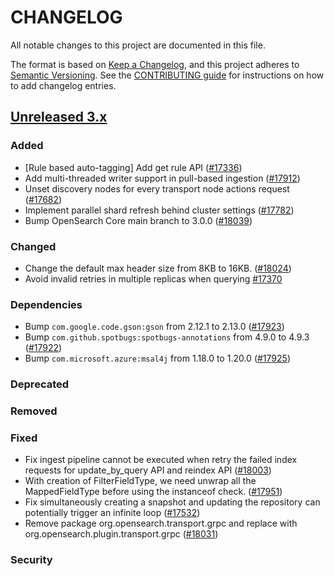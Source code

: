 # CHANGELOG
All notable changes to this project are documented in this file.

The format is based on [Keep a Changelog](https://keepachangelog.com/en/1.0.0/), and this project adheres to [Semantic Versioning](https://semver.org/spec/v2.0.0.html). See the [CONTRIBUTING guide](./CONTRIBUTING.md#Changelog) for instructions on how to add changelog entries.

## [Unreleased 3.x]
### Added
- [Rule based auto-tagging] Add get rule API ([#17336](https://github.com/opensearch-project/OpenSearch/pull/17336))
- Add multi-threaded writer support in pull-based ingestion ([#17912](https://github.com/opensearch-project/OpenSearch/pull/17912))
- Unset discovery nodes for every transport node actions request ([#17682](https://github.com/opensearch-project/OpenSearch/pull/17682))
- Implement parallel shard refresh behind cluster settings ([#17782](https://github.com/opensearch-project/OpenSearch/pull/17782))
- Bump OpenSearch Core main branch to 3.0.0 ([#18039](https://github.com/opensearch-project/OpenSearch/pull/18039))

### Changed
- Change the default max header size from 8KB to 16KB. ([#18024](https://github.com/opensearch-project/OpenSearch/pull/18024))
- Avoid invalid retries in multiple replicas when querying [#17370](https://github.com/opensearch-project/OpenSearch/pull/17370)

### Dependencies
- Bump `com.google.code.gson:gson` from 2.12.1 to 2.13.0 ([#17923](https://github.com/opensearch-project/OpenSearch/pull/17923))
- Bump `com.github.spotbugs:spotbugs-annotations` from 4.9.0 to 4.9.3 ([#17922](https://github.com/opensearch-project/OpenSearch/pull/17922))
- Bump `com.microsoft.azure:msal4j` from 1.18.0 to 1.20.0 ([#17925](https://github.com/opensearch-project/OpenSearch/pull/17925))

### Deprecated

### Removed

### Fixed
- Fix ingest pipeline cannot be executed when retry the failed index requests for update_by_query API and reindex API ([#18003](https://github.com/opensearch-project/OpenSearch/pull/18003))
- With creation of FilterFieldType, we need unwrap all the MappedFieldType before using the instanceof check. ([#17951](https://github.com/opensearch-project/OpenSearch/pull/17951))
- Fix simultaneously creating a snapshot and updating the repository can potentially trigger an infinite loop ([#17532](https://github.com/opensearch-project/OpenSearch/pull/17532))
- Remove package org.opensearch.transport.grpc and replace with org.opensearch.plugin.transport.grpc ([#18031](https://github.com/opensearch-project/OpenSearch/pull/18031))

### Security

[Unreleased 3.x]: https://github.com/opensearch-project/OpenSearch/compare/aa0e724e...main
